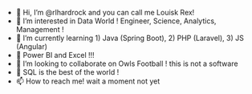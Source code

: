 - 👋 Hi, I’m @rlhardrock  and you can call me  Louisk Rex!
- 👀 I’m interested in Data World !  Engineer, Science, Analytics, Management !  
- 🌱 I’m currently learning 1) Java (Spring Boot), 2) PHP (Laravel), 3) JS (Angular)
- 👀 Power BI and Excel !!!
- 💞️ I’m looking to collaborate on Owls Football ! this is not a software 
- 🌱 SQL is the best of the world !
- 📫 How to reach me! wait a moment not yet

<!---
rlhardrock/rlhardrock is a ✨ special ✨ repository because its `README.md` (this file) appears on your GitHub profile.
You can click the Preview link to take a look at your changes.
--->
